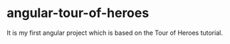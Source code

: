 # angular-tour-of-heroes
It is my first angular project which is based on the Tour of Heroes tutorial.
